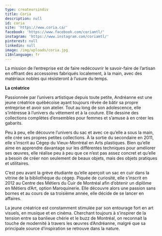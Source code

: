```yaml
---
type: createursindiv
title: Coria
description: null
id: coria
site: 'https://www.coria.ca/'
facebook: 'https://www.facebook.com/coriamtl/'
instagram: 'https://www.instagram.com/coriamtl/'
pinterest: null
linkedin: null
image: /img/uploads/coria.jpg
i18nlanguage: fr
---
```

La mission de l’entreprise est de faire redécouvrir le savoir-faire de l’artisan en offrant des accessoires fabriqués localement, à la main, avec des matériaux nobles qui résisteront à l’usure du temps.

**La créatrice**

Passionnée par l’univers artistique depuis toute petite, Andréanne est une jeune créatrice québécoise ayant toujours rêvée de bâtir sa propre entreprise et avoir son atelier. Tout au long de son adolescence, elle s’intéresse à l’univers du vêtement et à la couture. Elle dessine des collections complètes d’ensembles pour femmes et s’amuse à en créer les gabarits.

Peu à peu, elle découvre l’univers du sac et avec ce qu’elle a sous la main, elle crée ses propres petites collections. À la sortie du secondaire en 2011, elle s’inscrit au Cégep du Vieux-Montréal en Arts plastiques. Bien qu’elle aime en apprendre davantage sur les différentes techniques pour améliorer ses œuvres, elle réalise peu à peu que ce n’est pas assez concret et qu’elle a besoin de créer non seulement de beaux objets, mais des objets pratiques et utilitaires.

C’est peu avant la grève étudiante qu’elle aperçoit un sac en cuir dans la vitrine de la bibliothèque du cégep. Piquée de curiosité, elle s’inscrit en 2012 au Centre des Métiers du Cuir de Montréal afin d’obtenir un diplôme en Métiers d’Art, option Maroquinerie. Elle découvre alors une passion sans bornes et au cours de sa troisième année, elle décide de se lancer en affaires.

La jeune créatrice est constamment stimulée par son entourage fort en art visuels, en musique et en cinéma. Cherchant toujours à s’inspirer de la tension entre sa banlieue chérie et le buzz de Montréal, on reconnait la touche de modernité à travers les œuvres d’Andréanne, malgré que sa principale source d’inspiration se retrouve dans la nature.



